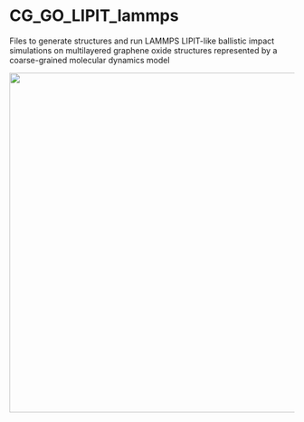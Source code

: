 # CG_GO_LIPIT_lammps
Files to generate structures and run LAMMPS LIPIT-like ballistic impact simulations on multilayered graphene oxide structures represented by a coarse-grained molecular dynamics model

<img src='https://drive.google.com/uc?id=15AQClNzgdR7renqEzswIjGi6LBqTADnq' width="620" height="600">
